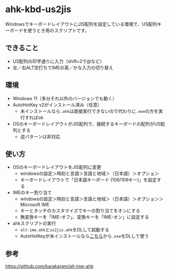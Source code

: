 # ahk-kbd-us2jis

WindowsでキーボードレイアウトにJIS配列を設定している環境で、US配列キーボードを使うとき用のスクリプトです。

## できること

- US配列の印字通りに入力（shift+2で@など）
- 左／右ALT空打ちでIMEの英／かな入力の切り替え

## 環境

- Windows 11（多分それ以外のバージョンでも動く）
- AutoHotKey v2がインストール済み（任意）
  - 未インストールなら`.ahk`は直接実行できないので代わりに`.exe`の方を実行すればok
- OSのキーボードレイアウトがJIS配列で、接続するキーボードの配列がUS配列とする
  - 逆パターンは非対応

## 使い方

- OSのキーボードレイアウトをJIS配列に変更
  - windowsの設定＞時刻と言語＞言語と地域＞（日本語）＞オプション
  - キーボードレイアウトで「日本語キーボード (106/109キー)」を設定する
- IMEのキー割り当て
  - windowsの設定＞時刻と言語＞言語と地域＞（日本語）＞オプション＞Microsoft IME
  - キーとタッチのカスタマイズでキーの割り当てをオンにする
  - 無変換キーを「IME-オフ」、変換キーを「IME-オン」に設定する
- ahkスクリプトの実行
  - `alt-ime.ahk`と`us2jis.ahk`をDLして起動する
  - AutoHotKeyが未インストールなら[こちら](https://github.com/znuko/ahk-kbd-us2jis/releases/tag/v1.0)から`.exe`をDLして使う

## 参考

https://github.com/karakaram/alt-ime-ahk
